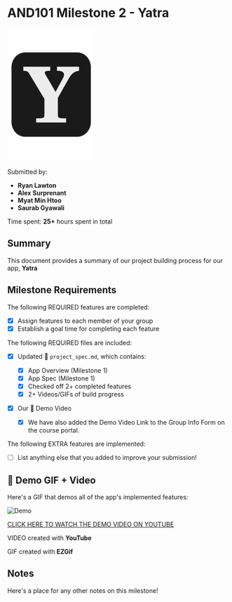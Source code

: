 # AND101 Milestone 2 - **Yatra**

<img src="Capstone/app/src/main/res/icon/yatra_icon.png" alt="Yatra Icon" width="200" height="300">

Submitted by:

- **Ryan Lawton**
- **Alex Surprenant**
- **Myat Min Htoo**
- **Saurab Gyawali**

Time spent: **25+** hours spent in total

## Summary

This document provides a summary of our project building process for our app, **Yatra**

## Milestone Requirements

<!-- Please be sure to change the [ ] to [x] for any features you completed.  If a feature is not checked [x], you might miss the points for that item! -->

The following REQUIRED features are completed:

- [x] Assign features to each member of your group
- [x] Establish a goal time for completing each feature

The following REQUIRED files are included:

- [x] Updated 📄 `project_spec.md`, which contains:

  - [x] App Overview (Milestone 1)
  - [x] App Spec (Milestone 1)
  - [x] Checked off 2+ completed features
  - [x] 2+ Videos/GIFs of build progress

- [x] Our 🎥 Demo Video
  - [x] We have also added the Demo Video Link to the Group Info Form on the course portal.

The following EXTRA features are implemented:

- [ ] List anything else that you added to improve your submission!

## 🎥 Demo GIF + Video

Here's a GIF that demos all of the app's implemented features:

![Demo](https://i.imgur.com/ix4GWff.gif)

[CLICK HERE TO WATCH THE DEMO VIDEO ON YOUTUBE](https://www.youtube.com/watch?v=p-HfMGBSI4U)

VIDEO created with **YouTube**

GIF created with **EZGif**

## Notes

Here's a place for any other notes on this milestone!
